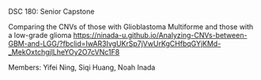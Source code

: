 DSC 180: Senior Capstone

Comparing the CNVs of those with Glioblastoma Multiforme and those with a low-grade glioma
https://ninada-u.github.io/Analyzing-CNVs-between-GBM-and-LGG/?fbclid=IwAR3IvgUKrSp7jVwUrKgCHfbqGYjKMd-_MekOxtchgjlLheYOy2O7cVNc1F8

Members: Yifei Ning, Siqi Huang, Noah Inada
